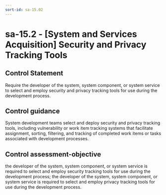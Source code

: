 ```yaml
---
sort-id: sa-15.02
---
```


# sa-15.2 - \[System and Services Acquisition\] Security and Privacy Tracking Tools

## Control Statement

Require the developer of the system, system component, or system service to select and employ security and privacy tracking tools for use during the development process.

## Control guidance

System development teams select and deploy security and privacy tracking tools, including vulnerability or work item tracking systems that facilitate assignment, sorting, filtering, and tracking of completed work items or tasks associated with development processes.

## Control assessment-objective

the developer of the system, system component, or system service is required to select and employ security tracking tools for use during the development process;
the developer of the system, system component, or system service is required to select and employ privacy tracking tools for use during the development process.
